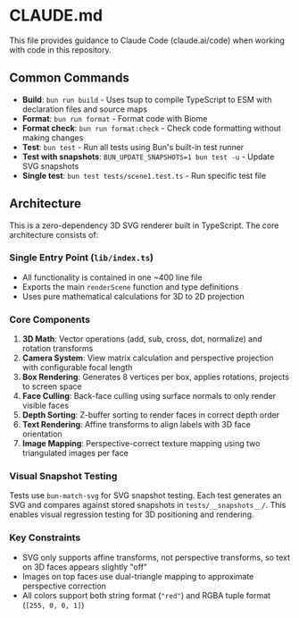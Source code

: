 # CLAUDE.md

This file provides guidance to Claude Code (claude.ai/code) when working with code in this repository.

## Common Commands

- **Build**: `bun run build` - Uses tsup to compile TypeScript to ESM with declaration files and source maps
- **Format**: `bun run format` - Format code with Biome
- **Format check**: `bun run format:check` - Check code formatting without making changes
- **Test**: `bun test` - Run all tests using Bun's built-in test runner
- **Test with snapshots**: `BUN_UPDATE_SNAPSHOTS=1 bun test -u` - Update SVG snapshots
- **Single test**: `bun test tests/scene1.test.ts` - Run specific test file

## Architecture

This is a zero-dependency 3D SVG renderer built in TypeScript. The core architecture consists of:

### Single Entry Point (`lib/index.ts`)

- All functionality is contained in one ~400 line file
- Exports the main `renderScene` function and type definitions
- Uses pure mathematical calculations for 3D to 2D projection

### Core Components

1. **3D Math**: Vector operations (add, sub, cross, dot, normalize) and rotation transforms
2. **Camera System**: View matrix calculation and perspective projection with configurable focal length
3. **Box Rendering**: Generates 8 vertices per box, applies rotations, projects to screen space
4. **Face Culling**: Back-face culling using surface normals to only render visible faces
5. **Depth Sorting**: Z-buffer sorting to render faces in correct depth order
6. **Text Rendering**: Affine transforms to align labels with 3D face orientation
7. **Image Mapping**: Perspective-correct texture mapping using two triangulated images per face

### Visual Snapshot Testing

Tests use `bun-match-svg` for SVG snapshot testing. Each test generates an SVG and compares against stored snapshots in `tests/__snapshots__/`. This enables visual regression testing for 3D positioning and rendering.

### Key Constraints

- SVG only supports affine transforms, not perspective transforms, so text on 3D faces appears slightly "off"
- Images on top faces use dual-triangle mapping to approximate perspective correction
- All colors support both string format (`"red"`) and RGBA tuple format (`[255, 0, 0, 1]`)
